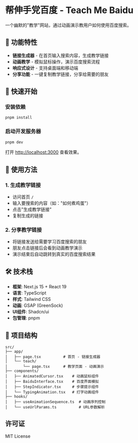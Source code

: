 # 帮伸手党百度 - Teach Me Baidu

一个幽默的"教学"网站，通过动画演示教用户如何使用百度搜索。

## 🎯 功能特性

- **链接生成器** - 在首页输入搜索内容，生成教学链接
- **动画教学** - 模拟鼠标操作，演示百度搜索流程
- **响应式设计** - 支持桌面端和移动端
- **分享功能** - 一键复制教学链接，分享给需要的朋友

## 🚀 快速开始

### 安装依赖

```bash
pnpm install
```

### 启动开发服务器

```bash
pnpm dev
```

打开 [http://localhost:3000](http://localhost:3000) 查看效果。

## 📖 使用方法

### 1. 生成教学链接
- 访问首页 `/`
- 输入要搜索的内容（如："如何煮鸡蛋"）
- 点击"生成教学链接"
- 复制生成的链接

### 2. 分享教学链接
- 将链接发送给需要学习百度搜索的朋友
- 朋友点击链接后会看到动画教学演示
- 演示结束后自动跳转到真实的百度搜索结果

## 🛠️ 技术栈

- **框架**: Next.js 15 + React 19
- **语言**: TypeScript
- **样式**: Tailwind CSS
- **动画**: GSAP (GreenSock)
- **UI组件**: Shadcn/ui
- **包管理**: pnpm

## 📁 项目结构

```
src/
├── app/
│   ├── page.tsx          # 首页 - 链接生成器
│   └── teach/
│       └── page.tsx      # 教学页面 - 动画演示
├── components/
│   ├── AnimatedCursor.tsx    # 动画鼠标组件
│   ├── BaiduInterface.tsx    # 百度界面模拟
│   ├── StepIndicator.tsx     # 步骤提示组件
│   └── TypingAnimation.tsx   # 打字动画组件
├── hooks/
│   ├── useAnimationSequence.ts  # 动画序列控制
│   └── useUrlParams.ts          # URL参数解析
```

## 许可证

MIT License